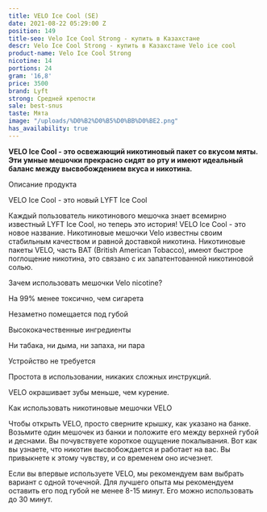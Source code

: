 ```yaml
---
title: VELO Ice Cool (SE)
date: 2021-08-22 05:29:00 Z
position: 149
title-seo: Velo Ice Cool Strong - купить в Казахстане
descr: Velo Ice Cool Strong - купить в Казахстане Velo ice cool
product-name: Velo Ice Cool Strong
nicotine: 14
portions: 24
gram: '16,8'
price: 3500
brand: Lyft
strong: Средней крепости
sale: best-snus
taste: Мята
image: "/uploads/%D0%B2%D0%B5%D0%BB%D0%BE2.png"
has_availability: true
---
```


**VELO Ice Cool - это освежающий никотиновый пакет со вкусом мяты. Эти умные мешочки прекрасно сидят во рту и имеют идеальный баланс между высвобождением вкуса и никотина.**

Описание продукта

VELO Ice Cool - это новый LYFT Ice Cool

Каждый пользователь никотинового мешочка знает всемирно известный LYFT Ice Cool, но теперь это история! VELO Ice Cool - это новое название. Никотиновые мешочки Velo известны своим стабильным качеством и равной доставкой никотина. Никотиновые пакеты VELO, часть BAT (British American Tobacco), имеют быстрое поглощение никотина, это связано с их запатентованной никотиновой солью.

Зачем использовать мешочки Velo nicotine?

На 99% менее токсично, чем сигарета

Незаметно помещается под губой

Высококачественные ингредиенты

Ни табака, ни дыма, ни запаха, ни пара

Устройство не требуется

Простота в использовании, никаких сложных инструкций.

VELO окрашивает зубы меньше, чем курение.

Как использовать никотиновые мешочки VELO

Чтобы открыть VELO, просто сверните крышку, как указано на банке. Возьмите один мешочек из банки и положите его между верхней губой и деснами. Вы почувствуете короткое ощущение покалывания. Вот как вы узнаете, что никотин высвобождается и работает на вас. Вы привыкнете к этому чувству, и со временем оно исчезнет.

Если вы впервые используете VELO, мы рекомендуем вам выбрать вариант с одной точечной. Для лучшего опыта мы рекомендуем оставить его под губой не менее 8-15 минут. Его можно использовать до 30 минут.